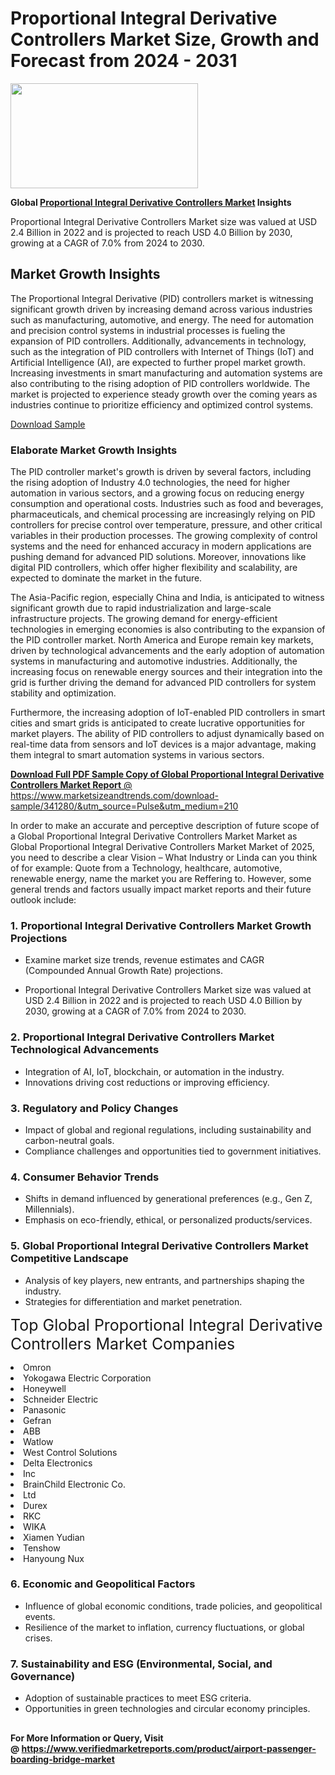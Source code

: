 <H1>Proportional Integral Derivative Controllers Market Size, Growth and Forecast from 2024 - 2031</H1><img class="aligncenter size-medium wp-image-584254" src="https://thirdeyenews.in/wp-content/uploads/2024/09/Global-Market-Research-300x168.jpeg" alt="" width="300" height="168" /><p><strong>Global&nbsp;<a href="https://www.marketsizeandtrends.com/download-sample/341280/&amp;utm_source=Pulse&amp;utm_medium=210">Proportional Integral Derivative Controllers Market</a> Insights</strong></p><p>Proportional Integral Derivative Controllers Market size was valued at USD 2.4 Billion in 2022 and is projected to reach USD 4.0 Billion by 2030, growing at a CAGR of 7.0% from 2024 to 2030.</p><p><h2>Market Growth Insights</h2> <p>The Proportional Integral Derivative (PID) controllers market is witnessing significant growth driven by increasing demand across various industries such as manufacturing, automotive, and energy. The need for automation and precision control systems in industrial processes is fueling the expansion of PID controllers. Additionally, advancements in technology, such as the integration of PID controllers with Internet of Things (IoT) and Artificial Intelligence (AI), are expected to further propel market growth. Increasing investments in smart manufacturing and automation systems are also contributing to the rising adoption of PID controllers worldwide. The market is projected to experience steady growth over the coming years as industries continue to prioritize efficiency and optimized control systems.</p> <p><a href="#">Download Sample</a></p> <h3>Elaborate Market Growth Insights</h3> <p>The PID controller market's growth is driven by several factors, including the rising adoption of Industry 4.0 technologies, the need for higher automation in various sectors, and a growing focus on reducing energy consumption and operational costs. Industries such as food and beverages, pharmaceuticals, and chemical processing are increasingly relying on PID controllers for precise control over temperature, pressure, and other critical variables in their production processes. The growing complexity of control systems and the need for enhanced accuracy in modern applications are pushing demand for advanced PID solutions. Moreover, innovations like digital PID controllers, which offer higher flexibility and scalability, are expected to dominate the market in the future.</p> <p>The Asia-Pacific region, especially China and India, is anticipated to witness significant growth due to rapid industrialization and large-scale infrastructure projects. The growing demand for energy-efficient technologies in emerging economies is also contributing to the expansion of the PID controller market. North America and Europe remain key markets, driven by technological advancements and the early adoption of automation systems in manufacturing and automotive industries. Additionally, the increasing focus on renewable energy sources and their integration into the grid is further driving the demand for advanced PID controllers for system stability and optimization.</p> <p>Furthermore, the increasing adoption of IoT-enabled PID controllers in smart cities and smart grids is anticipated to create lucrative opportunities for market players. The ability of PID controllers to adjust dynamically based on real-time data from sensors and IoT devices is a major advantage, making them integral to smart automation systems in various sectors.</p> <p><a href="#"></p><p><span class=""><strong>Download Full PDF Sample Copy of Global Proportional Integral Derivative Controllers Market Report</strong> @ <a href="https://www.marketsizeandtrends.com/download-sample/341280/&amp;utm_source=Pulse&amp;utm_medium=210" target="_blank">https://www.marketsizeandtrends.com/download-sample/341280/&amp;utm_source=Pulse&amp;utm_medium=210</a></span></p><p>In order to make an accurate and perceptive description of future scope of a Global&nbsp;Proportional Integral Derivative Controllers Market Market as Global&nbsp;Proportional Integral Derivative Controllers Market Market of 2025, you need to describe a clear Vision &ndash; What Industry or Linda can you think of for example: Quote from a Technology, healthcare, automotive, renewable energy, name the market you are Reffering to. However, some general trends and factors usually impact market reports and their future outlook include:</p><h3>1.&nbsp;<strong>Proportional Integral Derivative Controllers Market Growth Projections</strong></h3><ul><li>Examine market size trends, revenue estimates and CAGR (Compounded Annual Growth Rate) projections.</li><li><p>Proportional Integral Derivative Controllers Market size was valued at USD 2.4 Billion in 2022 and is projected to reach USD 4.0 Billion by 2030, growing at a CAGR of 7.0% from 2024 to 2030.</p></li></ul><h3>2.&nbsp;<strong>Proportional Integral Derivative Controllers Market Technological Advancements</strong></h3><ul><li>Integration of AI, IoT, blockchain, or automation in the industry.</li><li>Innovations driving cost reductions or improving efficiency.</li></ul><h3>3.&nbsp;<strong>Regulatory and Policy Changes</strong></h3><ul><li>Impact of global and regional regulations, including sustainability and carbon-neutral goals.</li><li>Compliance challenges and opportunities tied to government initiatives.</li></ul><h3>4.&nbsp;<strong>Consumer Behavior Trends</strong></h3><ul><li>Shifts in demand influenced by generational preferences (e.g., Gen Z, Millennials).</li><li>Emphasis on eco-friendly, ethical, or personalized products/services.</li></ul><h3>5.&nbsp;<strong>Global Proportional Integral Derivative Controllers Market Competitive Landscape</strong></h3><ul><li>Analysis of key players, new entrants, and partnerships shaping the industry.</li><li>Strategies for differentiation and market penetration.</li></ul><p data-pm-slice="1 1 []"><span style="color: inherit; font-family: inherit; font-size: 25px;">Top Global Proportional Integral Derivative Controllers Market Companies</span></p><div class="" data-test-id=""><p><li>Omron</li><li> Yokogawa Electric Corporation</li><li> Honeywell</li><li> Schneider Electric</li><li> Panasonic</li><li> Gefran</li><li> ABB</li><li> Watlow</li><li> West Control Solutions</li><li> Delta Electronics</li><li> Inc</li><li> BrainChild Electronic Co.</li><li> Ltd</li><li> Durex</li><li> RKC</li><li> WIKA</li><li> Xiamen Yudian</li><li> Tenshow</li><li> Hanyoung Nux</li></p></div><h3>6.&nbsp;<strong>Economic and Geopolitical Factors</strong></h3><ul><li>Influence of global economic conditions, trade policies, and geopolitical events.</li><li>Resilience of the market to inflation, currency fluctuations, or global crises.</li></ul><h3>7.&nbsp;<strong>Sustainability and ESG (Environmental, Social, and Governance)</strong></h3><ul><li>Adoption of sustainable practices to meet ESG criteria.</li><li>Opportunities in green technologies and circular economy principles.</li></ul><h2><strong style="font-size: 14px;">For More Information or Query, Visit @&nbsp;</strong><a style="background-color: #ffffff; font-size: 14px;" href="https://www.marketsizeandtrends.com/report/proportional-integral-derivative-controllers-market/" target="_blank">https://www.verifiedmarketreports.com/product/airport-passenger-boarding-bridge-market</a></h2>
